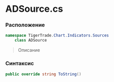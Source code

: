 
# ADSource.cs
### Расположение
```csharp
namespace TigerTrade.Chart.Indicators.Sources  
    class ADSource
```

> Описание

### Синтаксис
```csharp
public override string ToString()
```

